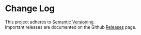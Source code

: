 # Change Log

This project adheres to [Semantic Versioning](http://semver.org/).  
Important releases are documented on the Github [Releases](https://github.com/reactjs/redux/releases) page.
